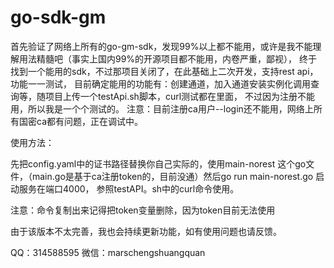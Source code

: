 # go-sdk-gm 
首先验证了网络上所有的go-gm-sdk，发现99%以上都不能用，或许是我不能理解用法精髓吧（事实上国内99%的开源项目都不能用，内卷严重，鄙视），
终于找到一个能用的sdk，不过那项目关闭了，在此基础上二次开发，支持rest api，功能一一测试，
目前确定能用的功能有：创建通道，加入通道安装实例化调用查询等，随项目上传一个testApi.sh脚本，curl测试都在里面，
不过因为注册不能用，所以我是一个个测试的。
注意：目前注册ca用户--login还不能用，网络上所有国密ca都有问题，正在调试中。

使用方法：

先把config.yaml中的证书路径替换你自己实际的，使用main-norest 这个go文件，（main.go是基于ca注册token的，目前没通）然后go run main-norest.go 启动服务在端口4000，
参照testAPI。sh中的curl命令使用。

注意：命令复制出来记得把token变量删除，因为token目前无法使用

由于该版本不太完善，我也会持续更新功能，如有使用问题也请反馈。

QQ：314588595
微信：marschengshuangquan
